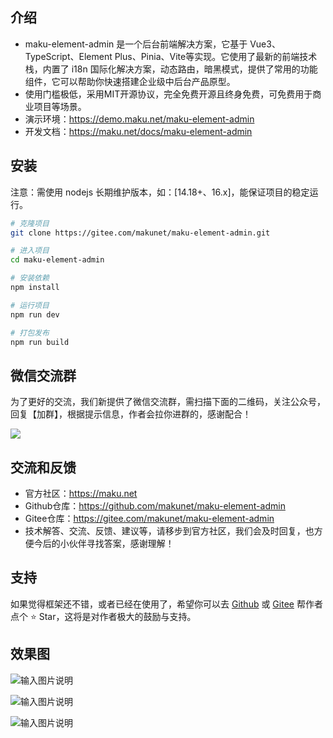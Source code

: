 ## 介绍
- maku-element-admin 是一个后台前端解决方案，它基于 Vue3、TypeScript、Element Plus、Pinia、Vite等实现。它使用了最新的前端技术栈，内置了 i18n 国际化解决方案，动态路由，暗黑模式，提供了常用的功能组件，它可以帮助你快速搭建企业级中后台产品原型。
- 使用门槛极低，采用MIT开源协议，完全免费开源且终身免费，可免费用于商业项目等场景。
- 演示环境：https://demo.maku.net/maku-element-admin
- 开发文档：https://maku.net/docs/maku-element-admin

## 安装
注意：需使用 nodejs 长期维护版本，如：[14.18+、16.x]，能保证项目的稳定运行。

```bash
# 克隆项目
git clone https://gitee.com/makunet/maku-element-admin.git

# 进入项目
cd maku-element-admin

# 安装依赖
npm install

# 运行项目
npm run dev

# 打包发布
npm run build
```

## 微信交流群
为了更好的交流，我们新提供了微信交流群，需扫描下面的二维码，关注公众号，回复【加群】，根据提示信息，作者会拉你进群的，感谢配合！

![](https://maku.net/app/img/qrcode.jpg)

## 交流和反馈
- 官方社区：https://maku.net
- Github仓库：https://github.com/makunet/maku-element-admin
- Gitee仓库：https://gitee.com/makunet/maku-element-admin
- 技术解答、交流、反馈、建议等，请移步到官方社区，我们会及时回复，也方便今后的小伙伴寻找答案，感谢理解！


## 支持
如果觉得框架还不错，或者已经在使用了，希望你可以去 [Github](https://github.com/makunet/maku-element-admin) 或 [Gitee](https://gitee.com/makunet/maku-element-admin) 帮作者点个 ⭐ Star，这将是对作者极大的鼓励与支持。

## 效果图
![输入图片说明](public/images/1.png)

![输入图片说明](public/images/2.png)

![输入图片说明](public/images/3.png)
